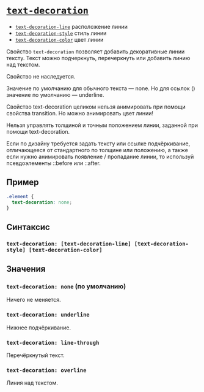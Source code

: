 # [`text-decoration`](../index.md)

- [`text-decoration-line`](./text-decoration-line.md) расположение линии
- [`text-decoration-style`](./text-decoration-style.md) стиль линии
- [`text-decoration-color`](./text-decoration-color.md) цвет линии

Свойство `text-decoration` позволяет добавить декоративные линии тексту. Текст можно подчеркнуть, перечеркнуть или добавить линию над текстом.

Свойство не наследуется.

Значение по умолчанию для обычного текста — none. Но для ссылок (<a>) значение по умолчанию — underline.

Свойство text-decoration целиком нельзя анимировать при помощи свойства transition. Но можно анимировать цвет линии!

Нельзя управлять толщиной и точным положением линии, заданной при помощи text-decoration.

Если по дизайну требуется задать тексту или ссылке подчёркивание, отличающееся от стандартного по толщине или положению, а также если нужно анимировать появление / пропадание линии, то используй псевдоэлементы ::before или ::after.

## Пример

```css
.element {
  text-decoration: none;
}
```

## Синтаксис

### `text-decoration: [text-decoration-line] [text-decoration-style] [text-decoration-color]`

## Значения

### `text-decoration: none` (по умолчанию)

Ничего не меняется.

### `text-decoration: underline`

Нижнее подчёркивание.

### `text-decoration: line-through`

Перечёркнутый текст.

### `text-decoration: overline`

Линия над текстом.
